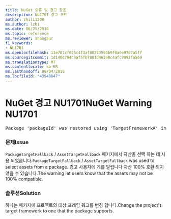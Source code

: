 ```yaml
---
title: NuGet 오류 및 경고 참조
description: NU1701 경고 코드
author: zhili1208
ms.author: lzhi
ms.date: 06/25/2018
ms.topic: reference
ms.reviewer: anangaur
f1_keywords:
- NU1701
ms.openlocfilehash: 11e707cf025c4f3af80273593b9f0a0e9767a5ff
ms.sourcegitcommit: 1d1406764c6af5fb7801d462e0c4afc9092fa569
ms.translationtype: MT
ms.contentlocale: ko-KR
ms.lasthandoff: 09/04/2018
ms.locfileid: "43548647"
---
```

# <a name="nuget-warning-nu1701"></a><span data-ttu-id="6b8bf-103">NuGet 경고 NU1701</span><span class="sxs-lookup"><span data-stu-id="6b8bf-103">NuGet Warning NU1701</span></span>

<pre>Package 'packageId' was restored using 'TargetFrameworkA' instead the project target framework 'TargetFrameworkB'. This package may not be fully compatible with your project.</pre>

### <a name="issue"></a><span data-ttu-id="6b8bf-104">문제</span><span class="sxs-lookup"><span data-stu-id="6b8bf-104">Issue</span></span>
<span data-ttu-id="6b8bf-105">`PackageTargetFallback` / `AssetTargetFallback` 패키지에서 자산을 선택 하는 데 사용 되었습니다.</span><span class="sxs-lookup"><span data-stu-id="6b8bf-105">`PackageTargetFallback` / `AssetTargetFallback` was used to select assets from a package.</span></span> <span data-ttu-id="6b8bf-106">경고 사용자에 게를 알립니다 자산 100% 호환 되지 않을 수 있습니다.</span><span class="sxs-lookup"><span data-stu-id="6b8bf-106">The warning let users know that the assets may not be 100% compatible.</span></span>

### <a name="solution"></a><span data-ttu-id="6b8bf-107">솔루션</span><span class="sxs-lookup"><span data-stu-id="6b8bf-107">Solution</span></span>
<span data-ttu-id="6b8bf-108">하나는 패키지에 프로젝트의 대상 프레임 워크를 변경 합니다.</span><span class="sxs-lookup"><span data-stu-id="6b8bf-108">Change the project's target framework to one that the package supports.</span></span>